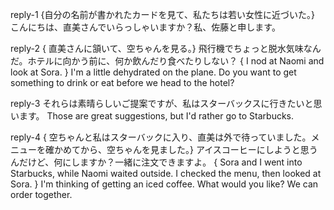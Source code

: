 reply-1
{自分の名前が書かれたカードを見て、私たちは若い女性に近づいた。} こんにちは、直美さんでいらっしゃいますか？私、佐藤と申します。

reply-2
{ 直美さんに頷いて、空ちゃんを見る。} 飛行機でちょっと脱水気味なんだ。ホテルに向かう前に、何か飲んだり食べたりしない？
{ I nod at Naomi and look at Sora. } I'm a little dehydrated on the plane. Do you want to get something to drink or eat before we head to the hotel?

reply-3
それらは素晴らしいご提案ですが、私はスターバックスに行きたいと思います。
Those are great suggestions, but I'd rather go to Starbucks.

reply-4
{ 空ちゃんと私はスターバックに入り、直美は外で待っていました。メニューを確かめてから、空ちゃんを見ました。} アイスコーヒーにしようと思うんだけど、何にしますか？一緒に注文できますよ。
{ Sora and I went into Starbucks, while Naomi waited outside. I checked the menu, then looked at Sora. } I'm thinking of getting an iced coffee. What would you like? We can order together.
